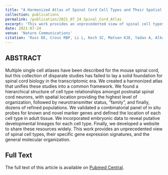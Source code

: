 ```yaml
---
title: "A Harmonized Atlas of Spinal Cord Cell Types and Their Spatial Organization"
collection: publications
permalink: /publication/2021_07_24_Spinal_Cord_Atlas
excerpt: 'This work provides an unprecedented view of spinal cell types, their specific gene expression signatures, and the general molecular organization.'
date: 2021-07-24
venue: 'Nature Communications'
citation: 'Russ DE, Cross RBP, Li L, Koch SC, Matson KJE, Yadav A, Alkaslasi MR, Lee DI, Le Pichon CE, Menon V, Levine AJ. A harmonized atlas of mouse spinal cord cell types and their spatial organization. Nat Commun. 2021 Sep 29;12(1):5722. doi: 10.1038/s41467-021-25125-1. Erratum in: Nat Commun. 2022 Feb 18;13(1):1033. Erratum in: Nat Commun. 2022 Oct 19;13(1):6184. PMID: 34588430; PMCID: PMC8481483.'
---
```



## ABSTRACT

Multiple single cell atlases have been described for the mouse spinal cord, but this collection of
disparate studies has failed to lay a solid foundation for spinal cord biology in the
transcriptomic era. We created a harmonized atlas that unifies these studies into a common
framework. We found a hierarchical structure of cell type relationships amongst postnatal
spinal cord neurons, with spatial location providing the highest level of organization, followed
by neurotransmitter status, “family”, and finally, dozens of refined populations. We validated a
combinatorial panel of in situ probes for known and novel marker genes and defined the
location of each cell type in adult tissue. We incorporated embryonic data to reveal putative
developmental lineages for each cell type. Finally, we developed a website to share these
resources widely. This work provides an unprecedented view of spinal cell types, their specific
gene expression signatures, and the general molecular organization.

## Full Text

The full text of this article is available on [Pubmed Central](https://www.ncbi.nlm.nih.gov/pmc/articles/PMC8481483/).
